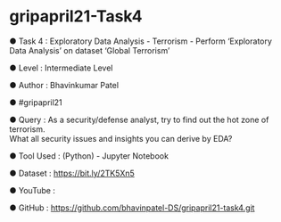 # gripapril21-Task4
 
 ● Task 4    :  Exploratory Data Analysis - Terrorism - Perform ‘Exploratory Data Analysis’ on dataset ‘Global Terrorism’
 
 ● Level     :  Intermediate Level  
 
 ● Author    :  Bhavinkumar Patel  
 
 ● #gripapril21  
 
 ● Query     :  As a security/defense analyst, try to find out the hot zone of terrorism.   
                What all security issues and insights you can derive by EDA?
 
 ● Tool Used :  (Python) - Jupyter Notebook   
 
 ● Dataset   :  https://bit.ly/2TK5Xn5 
 
 ● YouTube   :   
 
 ● GitHub    :  https://github.com/bhavinpatel-DS/gripapril21-task4.git
